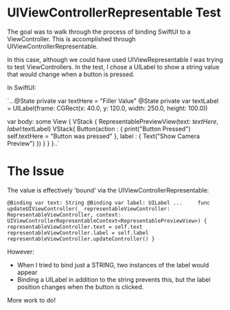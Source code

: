 # UIViewControllerRepresentable Test 

The goal was to walk through the process of binding SwiftUI to a ViewController. This is accomplished through UIViewControllerRepresentable.

In this case, although we could have used UIViewRepresentable I was trying to test ViewControllers. In the test, I chose a UILabel to show a string value that would change when a button is pressed.

In SwiftUI:

`...@State private var textHere = "Filler Value"
@State private var textLabel = UILabel(frame: CGRect(x: 40.0, y: 120.0, width: 250.0, height: 100.0))

var body: some View {
  VStack {
   RepresentablePreviewView(text: $textHere, label:$textLabel)
    VStack{
     Button(action : {
      print("Button Pressed")
      self.textHere = "Button was pressed"
     }, label : {
      Text("Show Camera Preview")
     })
    }
   }
 }..`
 
 # The Issue
The value is effectively 'bound' via the UIViewControllerRepresentable:

`@Binding var text: String
@Binding var label: UILabel
...    
func updateUIViewController(_ representableViewController: RepresentableViewController, context: UIViewControllerRepresentableContext<RepresentablePreviewView>) {
 representableViewController.text = self.text
 representableViewController.label = self.label
 representableViewController.updateController()
}`

However:
- When I tried to bind just a STRING, two instances of the label would appear
- Binding a UILabel in addition to the string prevents this, but the label position changes when the button is clicked.

More work to do!

